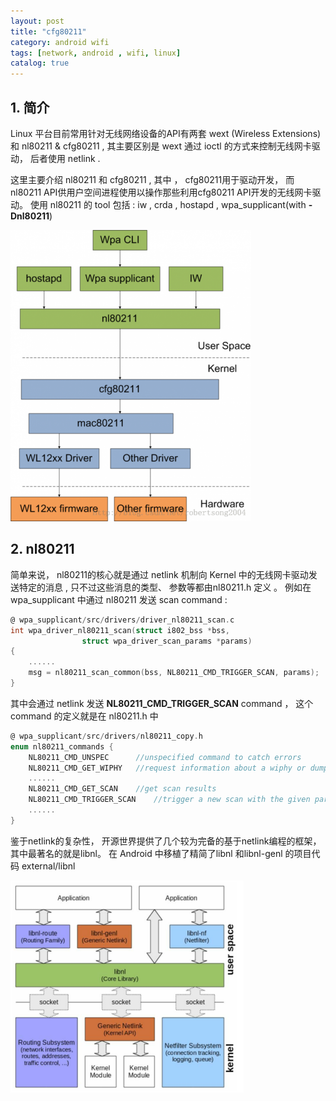 ```yaml
---
layout: post
title: "cfg80211"
category: android wifi
tags: [network, android , wifi, linux]
catalog: true
---
```

## 1. 简介
Linux 平台目前常用针对无线网络设备的API有两套 wext (Wireless Extensions) 和 nl80211 & cfg80211 ,  其主要区别是 wext 通过 ioctl 的方式来控制无线网卡驱动， 后者使用 netlink .

这里主要介绍 nl80211 和 cfg80211 , 其中 ， cfg80211用于驱动开发， 而 nl80211 API供用户空间进程使用以操作那些利用cfg80211 API开发的无线网卡驱动。 使用 nl80211 的 tool 包括 : iw , crda , hostapd , wpa_supplicant(with **-Dnl80211**)   

![](/images/network/cfg80211_architectrue.png ) 

## 2. nl80211 
简单来说， nl80211的核心就是通过 netlink 机制向 Kernel 中的无线网卡驱动发送特定的消息 , 只不过这些消息的类型、 参数等都由nl80211.h 定义 。 例如在 wpa_supplicant 中通过 nl80211 发送 scan command :   

```c
@ wpa_supplicant/src/drivers/driver_nl80211_scan.c
int wpa_driver_nl80211_scan(struct i802_bss *bss,
			    struct wpa_driver_scan_params *params)
{
	......
	msg = nl80211_scan_common(bss, NL80211_CMD_TRIGGER_SCAN, params);
}
```
其中会通过 netlink 发送 **NL80211_CMD_TRIGGER_SCAN** command ， 这个command 的定义就是在 nl80211.h 中

```c
@ wpa_supplicant/src/drivers/nl80211_copy.h
enum nl80211_commands {
	NL80211_CMD_UNSPEC		//unspecified command to catch errors
	NL80211_CMD_GET_WIPHY	//request information about a wiphy or dump request to get a list of all present wiphys.
	......
	NL80211_CMD_GET_SCAN	//get scan results
	NL80211_CMD_TRIGGER_SCAN	//trigger a new scan with the given parameters
	......
}
```

鉴于netlink的复杂性， 开源世界提供了几个较为完备的基于netlink编程的框架， 其中最著名的就是libnl。 在 Android 中移植了精简了libnl 和libnl-genl 的项目代码 external/libnl    

![](/images/network/libnl.png ) 


 

